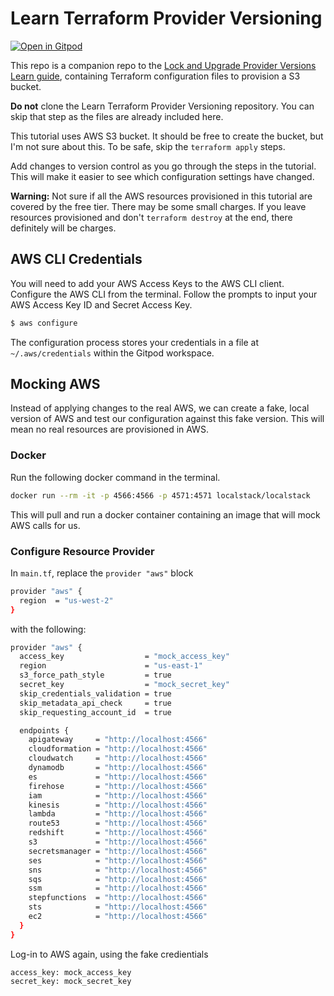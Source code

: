 # Learn Terraform Provider Versioning

[![Open in Gitpod](https://gitpod.io/button/open-in-gitpod.svg)](https://gitpod.io/#https://github.com/.../...)

This repo is a companion repo to the [Lock and Upgrade Provider Versions Learn guide](https://learn.hashicorp.com/tutorials/terraform/provider-versioning), containing Terraform configuration files to provision a S3 bucket.

**Do not** clone the Learn Terraform Provider Versioning repository. You can skip that step as the files are already included here.

This tutorial uses AWS S3 bucket. It should be free to create the bucket, but I'm not sure about this. To be safe, skip the `terraform apply` steps.

Add changes to version control as you go through the steps in the tutorial. This will make it easier to see which configuration settings have changed.

**Warning:** Not sure if all the AWS resources provisioned in this tutorial are covered by the free tier. There may be some small charges. If you leave resources provisioned and don't `terraform destroy` at the end, there definitely will be charges.

## AWS CLI Credentials
You will need to add your AWS Access Keys to the AWS CLI client. Configure the AWS CLI from the terminal. Follow the prompts to input your AWS Access Key ID and Secret Access Key.

```bash
$ aws configure
```

The configuration process stores your credentials in a file at `~/.aws/credentials` within the Gitpod workspace.

## Mocking AWS

Instead of applying changes to the real AWS, we can create a fake, local version of AWS and test our configuration against this fake version. This will mean no real resources are provisioned in AWS.

### Docker

Run the following docker command in the terminal.

```bash
docker run --rm -it -p 4566:4566 -p 4571:4571 localstack/localstack
```

This will pull and run a docker container containing an image that will mock AWS calls for us.

### Configure Resource Provider

In `main.tf`, replace the `provider "aws"` block

```bash
provider "aws" {
  region  = "us-west-2"
}
```

with the following:

```bash
provider "aws" {
  access_key                  = "mock_access_key"
  region                      = "us-east-1"
  s3_force_path_style         = true
  secret_key                  = "mock_secret_key"
  skip_credentials_validation = true
  skip_metadata_api_check     = true
  skip_requesting_account_id  = true

  endpoints {
    apigateway     = "http://localhost:4566"
    cloudformation = "http://localhost:4566"
    cloudwatch     = "http://localhost:4566"
    dynamodb       = "http://localhost:4566"
    es             = "http://localhost:4566"
    firehose       = "http://localhost:4566"
    iam            = "http://localhost:4566"
    kinesis        = "http://localhost:4566"
    lambda         = "http://localhost:4566"
    route53        = "http://localhost:4566"
    redshift       = "http://localhost:4566"
    s3             = "http://localhost:4566"
    secretsmanager = "http://localhost:4566"
    ses            = "http://localhost:4566"
    sns            = "http://localhost:4566"
    sqs            = "http://localhost:4566"
    ssm            = "http://localhost:4566"
    stepfunctions  = "http://localhost:4566"
    sts            = "http://localhost:4566"
    ec2            = "http://localhost:4566"
  }
}
```

Log-in to AWS again, using the fake credientials

```
access_key: mock_access_key
secret_key: mock_secret_key
```
